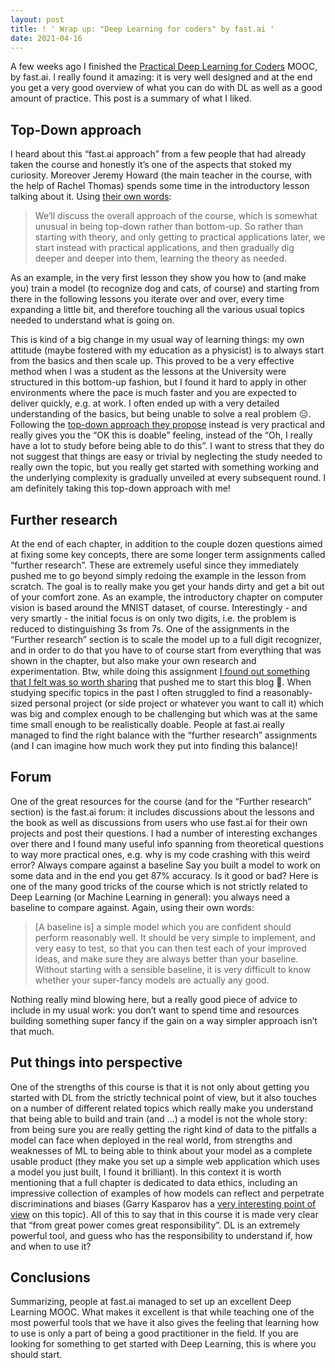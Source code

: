 ```yaml
---
layout: post
title: ! ' Wrap up: "Deep Learning for coders" by fast.ai '
date: 2021-04-16
---
```


A few weeks ago I finished the [Practical Deep Learning for Coders](https://course.fast.ai/) MOOC, by fast.ai. I really found it amazing: it is very well designed and at the end you get a very good overview of what you can do with DL as well as a good amount of practice. This post is a summary of what I liked.

## Top-Down approach
I heard about this “fast.ai approach” from a few people that had already taken the course and honestly it’s one of the aspects that stoked my curiosity. Moreover Jeremy Howard (the main teacher in the course, with the help of Rachel Thomas) spends some time in the introductory lesson talking about it. Using [their own words](https://www.fast.ai/2019/01/24/course-v3/):
> We’ll discuss the overall approach of the course, which is somewhat unusual in being top-down rather than bottom-up. So rather than starting with theory, and only getting to practical applications later, we start instead with practical applications, and then gradually dig deeper and deeper into them, learning the theory as needed. 

As an example, in the very first lesson they show you how to (and make you) train a model (to recognize dog and cats, of course) and starting from there in the following lessons you iterate over and over, every time expanding a little bit, and therefore touching all the various usual topics needed to understand what is going on.

This is kind of a big change in my usual way of learning things: my own attitude (maybe fostered with my education as a physicist) is to always start from the basics and then scale up. This proved to be a very effective method when I was a student as the lessons at the University were structured in this bottom-up fashion, but I found it hard to apply in other environments where the pace is much faster and you are expected to deliver quickly, e.g. at work. I often ended up with a very detailed understanding of the basics, but being unable to solve a real problem :expressionless:.
Following the [top-down approach they propose](https://www.gse.harvard.edu/news/uk/09/01/education-bat-seven-principles-educators) instead is very practical and really gives you the “OK this is doable” feeling, instead of the “Oh, I really have a lot to study before being able to do this”. I want to stress that they do not suggest that things are easy or trivial by neglecting the study needed to really own the topic, but you really get started with something working and the underlying complexity is gradually unveiled at every subsequent round.
I am definitely taking this top-down approach with me!

## Further research
At the end of each chapter, in addition to the couple dozen questions aimed at fixing some key concepts, there are some longer term assignments called “further research”. These are extremely useful since they immediately pushed me to go beyond simply redoing the example in the lesson from scratch. The goal is to really make you get your hands dirty and get a bit out of your comfort zone. As an example, the introductory chapter on computer vision is based around the MNIST dataset, of course. Interestingly - and very smartly - the initial focus is on only two digits, i.e. the problem is reduced to distinguishing 3s from 7s. One of the assignments in the “Further research” section is to scale the model up to a full digit recognizer, and in order to do that you have to of course start from everything that was shown in the chapter, but also make your own research and experimentation. Btw, while doing this assignment [I found out something that I felt was so worth sharing](https://francescolosterzo.github.io/posts/logsoftmax) that pushed me to start this blog :slightly_smiling_face:.
When studying specific topics in the past I often struggled to find a reasonably-sized personal project (or side project or whatever you want to call it) which was big and complex enough to be challenging but which was at the same time small enough to be realistically doable. People at fast.ai really managed to find the right balance with the “further research” assignments (and I can imagine how much work they put into finding this balance)!

## Forum
One of the great resources for the course (and for the “Further research” section) is the fast.ai forum: it includes discussions about the lessons and the book as well as discussions from users who use fast.ai for their own projects and post their questions. I had a number of interesting exchanges over there and I found many useful info spanning from theoretical questions to way more practical ones, e.g. why is my code crashing with this weird error?
Always compare against a baseline
Say you built a model to work on some data and in the end you get 87% accuracy. Is it good or bad? Here is one of the many good tricks of the course which is not strictly related to Deep Learning (or Machine Learning in general): you always need a baseline to compare against. Again, using their own words:
> [A baseline is] a simple model which you are confident should perform reasonably well. It should be very simple to implement, and very easy to test, so that you can then test each of your improved ideas, and make sure they are always better than your baseline. Without starting with a sensible baseline, it is very difficult to know whether your super-fancy models are actually any good.

Nothing really mind blowing here, but a really good piece of advice to include in my usual work: you don’t want to spend time and resources building something super fancy if the gain on a way simpler approach isn’t that much.

## Put things into perspective
One of the strengths of this course is that it is not only about getting you started with DL from the strictly technical point of view, but it also touches on a number of different related topics which really make you understand that being able to build and train (and …) a model is not the whole story: from being sure you are really getting the right kind of data to the pitfalls a model can face when deployed in the real world, from strengths and weaknesses of ML to being able to think about your model as a complete usable product (they make you set up a simple web application which uses a model you just built, I found it brilliant). In this context it is worth mentioning that a full chapter is dedicated to data ethics, including an impressive collection of examples of how models can reflect and perpetrate discriminations and biases (Garry Kasparov has a [very interesting point of view](https://www.wired.com/story/defeated-chess-champ-garry-kasparov-made-peace-ai/) on this topic).
All of this to say that in this course it is made very clear that “from great power comes great responsibility”. DL is an extremely powerful tool, and guess who has the responsibility to understand if, how and when to use it?

## Conclusions
Summarizing, people at fast.ai managed to set up an excellent Deep Learning MOOC. What makes it excellent is that while teaching one of the most powerful tools that we have it also gives the feeling that learning how to use is only a part of being a good practitioner in the field. If you are looking for something to get started with Deep Learning, this is where you should start.
